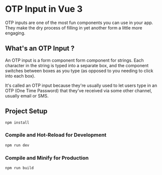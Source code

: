 # OTP Input in Vue 3

OTP inputs are one of the most fun components you can use in your app. They make the dry process of filling in yet another form a little more engaging.

## What's an OTP Input ?

An OTP input is a form component form component for strings. Each character in the string is typed into a separate box, and the component switches between boxes as you type (as opposed to you needing to click into each box).

It's called an OTP input because they're usually used to let users type in an OTP (One Time Password) that they've received via some other channel, usually email or SMS.

## Project Setup

```sh
npm install
```

### Compile and Hot-Reload for Development

```sh
npm run dev
```

### Compile and Minify for Production

```sh
npm run build
```
